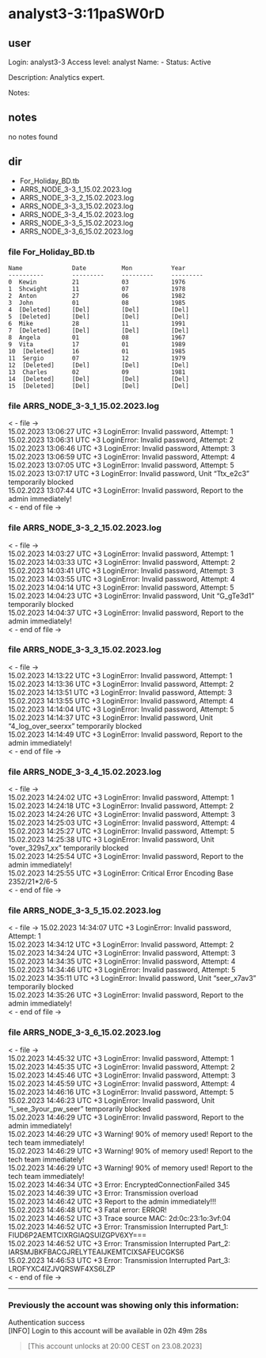 # analyst3-3:11paSW0rD

## user
Login: analyst3-3
Access level: analyst
Name: -
Status: Active

Description:
Analytics expert.

Notes:

## notes
no notes found

## dir
- For_Holiday_BD.tb
- ARRS_NODE_3-3_1_15.02.2023.log
- ARRS_NODE_3-3_2_15.02.2023.log
- ARRS_NODE_3-3_3_15.02.2023.log
- ARRS_NODE_3-3_4_15.02.2023.log
- ARRS_NODE_3-3_5_15.02.2023.log
- ARRS_NODE_3-3_6_15.02.2023.log
### file For_Holiday_BD.tb
```
Name              Date          Mon           Year          
----------        ---------     ---------     ---------     
0  Kewin          21            03            1976          
1  Shcwight       11            07            1978          
2  Anton          27            06            1982          
3  John           01            08            1985          
4  [Deleted]      [Del]         [Del]         [Del]         
5  [Deleted]      [Del]         [Del]         [Del]         
6  Mike           28            11            1991          
7  [Deleted]      [Del]         [Del]         [Del]         
8  Angela         01            08            1967          
9  Vita           17            01            1989          
10  [Deleted]     16            01            1985          
11  Sergiо        07            12            1979          
12  [Deleted]     [Del]         [Del]         [Del]         
13  Charles       02            09            1981          
14  [Deleted]     [Del]         [Del]         [Del]         
15  [Deleted]     [Del]         [Del]         [Del]
```

### file ARRS_NODE_3-3_1_15.02.2023.log
< - file -><br>
15.02.2023 13:06:27 UTC +3 LoginError: Invalid password, Attempt: 1<br>
15.02.2023 13:06:31 UTC +3 LoginError: Invalid password, Attempt: 2<br>
15.02.2023 13:06:46 UTC +3 LoginError: Invalid password, Attempt: 3<br>
15.02.2023 13:06:59 UTC +3 LoginError: Invalid password, Attempt: 4<br>
15.02.2023 13:07:05 UTC +3 LoginError: Invalid password, Attempt: 5<br>
15.02.2023 13:07:17 UTC +3 LoginError: Invalid password, Unit “Ttx_e2c3” temporarily blocked<br>
15.02.2023 13:07:44 UTC +3 LoginError: Invalid password, Report to the admin immediately!<br>
< - end of file -><br>

### file ARRS_NODE_3-3_2_15.02.2023.log
< - file -><br>
15.02.2023 14:03:27 UTC +3 LoginError: Invalid password, Attempt: 1<br>
15.02.2023 14:03:33 UTC +3 LoginError: Invalid password, Attempt: 2<br>
15.02.2023 14:03:41 UTC +3 LoginError: Invalid password, Attempt: 3<br>
15.02.2023 14:03:55 UTC +3 LoginError: Invalid password, Attempt: 4<br>
15.02.2023 14:04:14 UTC +3 LoginError: Invalid password, Attempt: 5<br>
15.02.2023 14:04:23 UTC +3 LoginError: Invalid password, Unit “G_gTe3d1” temporarily blocked<br>
15.02.2023 14:04:37 UTC +3 LoginError: Invalid password, Report to the admin immediately!<br>
< - end of file -><br>

### file ARRS_NODE_3-3_3_15.02.2023.log
< - file -><br>
15.02.2023 14:13:22 UTC +3 LoginError: Invalid password, Attempt: 1<br>
15.02.2023 14:13:36 UTC +3 LoginError: Invalid password, Attempt: 2<br>
15.02.2023 14:13:51 UTC +3 LoginError: Invalid password, Attempt: 3<br>
15.02.2023 14:13:55 UTC +3 LoginError: Invalid password, Attempt: 4<br>
15.02.2023 14:14:04 UTC +3 LoginError: Invalid password, Attempt: 5<br>
15.02.2023 14:14:37 UTC +3 LoginError: Invalid password, Unit “4_log_over_seerxx” temporarily blocked<br>
15.02.2023 14:14:49 UTC +3 LoginError: Invalid password, Report to the admin immediately!<br>
< - end of file -><br>

### file ARRS_NODE_3-3_4_15.02.2023.log
< - file -><br>
15.02.2023 14:24:02 UTC +3 LoginError: Invalid password, Attempt: 1<br>
15.02.2023 14:24:18 UTC +3 LoginError: Invalid password, Attempt: 2<br>
15.02.2023 14:24:26 UTC +3 LoginError: Invalid password, Attempt: 3<br>
15.02.2023 14:25:03 UTC +3 LoginError: Invalid password, Attempt: 4<br>
15.02.2023 14:25:27 UTC +3 LoginError: Invalid password, Attempt: 5<br>
15.02.2023 14:25:38 UTC +3 LoginError: Invalid password, Unit “over_329s7_xx” temporarily blocked<br>
15.02.2023 14:25:54 UTC +3 LoginError: Invalid password, Report to the admin immediately!<br>
15.02.2023 14:25:55 UTC +3 LoginError: Critical Error Encoding Base 2352/21*2/6-5<br>
< - end of file ->

### file ARRS_NODE_3-3_5_15.02.2023.log
< - file ->
15.02.2023 14:34:07 UTC +3 LoginError: Invalid password, Attempt: 1<br>
15.02.2023 14:34:12 UTC +3 LoginError: Invalid password, Attempt: 2<br>
15.02.2023 14:34:24 UTC +3 LoginError: Invalid password, Attempt: 3<br>
15.02.2023 14:34:35 UTC +3 LoginError: Invalid password, Attempt: 4<br>
15.02.2023 14:34:46 UTC +3 LoginError: Invalid password, Attempt: 5<br>
15.02.2023 14:35:11 UTC +3 LoginError: Invalid password, Unit “seer_x7av3” temporarily blocked<br>
15.02.2023 14:35:26 UTC +3 LoginError: Invalid password, Report to the admin immediately!<br>
< - end of file -><br>

### file ARRS_NODE_3-3_6_15.02.2023.log
< - file -><br>
15.02.2023 14:45:32 UTC +3 LoginError: Invalid password, Attempt: 1<br>
15.02.2023 14:45:35 UTC +3 LoginError: Invalid password, Attempt: 2<br>
15.02.2023 14:45:46 UTC +3 LoginError: Invalid password, Attempt: 3<br>
15.02.2023 14:45:59 UTC +3 LoginError: Invalid password, Attempt: 4<br>
15.02.2023 14:46:16 UTC +3 LoginError: Invalid password, Attempt: 5<br>
15.02.2023 14:46:23 UTC +3 LoginError: Invalid password, Unit “i_see_3your_pw_seer” temporarily blocked<br>
15.02.2023 14:46:29 UTC +3 LoginError: Invalid password, Report to the admin immediately!<br>
15.02.2023 14:46:29 UTC +3 Warning! 90% of memory used! Report to the tech team immediately!<br>
15.02.2023 14:46:29 UTC +3 Warning! 90% of memory used! Report to the tech team immediately!<br>
15.02.2023 14:46:29 UTC +3 Warning! 90% of memory used! Report to the tech team immediately!<br>
15.02.2023 14:46:34 UTC +3 Error: EncryptedConnectionFailed 345<br>
15.02.2023 14:46:39 UTC +3 Error: Transmission overload<br>
15.02.2023 14:46:42 UTC +3 Report to the admin immediately!!!<br>
15.02.2023 14:46:48 UTC +3 Fatal error: ERROR!<br>
15.02.2023 14:46:52 UTC +3 Trace source MAC: 2d:0c:23:1o:3vf:04<br>
15.02.2023 14:46:52 UTC +3 Error: Transmission Interrupted Part_1: FIUD6P2AEMTCIXRGIAQSUIZGPV6XY===<br>
15.02.2023 14:46:52 UTC +3 Error: Transmission Interrupted Part_2: IARSMJBKFBACGJRELYTEAIJKEMTCIXSAFEUCGKS6<br>
15.02.2023 14:46:53 UTC +3 Error: Transmission Interrupted Part_3: LROFYXC4IZJVQRSWF4XS6LZP<br>
< - end of file -><br>



---

### Previously the account was showing only this information:<br>
Authentication success<br>
[INFO] Login to this account  will be available in 02h 49m 28s<br>
> [This account unlocks at 20:00 CEST on 23.08.2023]
